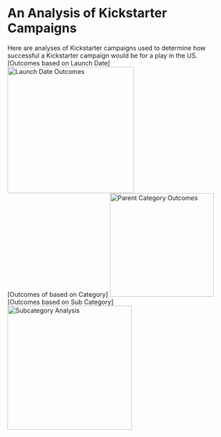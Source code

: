 # An Analysis of Kickstarter Campaigns
Here are analyses of Kickstarter campaigns used to determine how successful a Kickstarter campaign would be for a play in the US.  
[Outcomes based on Launch Date] <img width="284" alt="Launch Date Outcomes" src="https://user-images.githubusercontent.com/71742174/95030910-6e38f200-0678-11eb-8f1e-97303d289123.png">  
[Outcomes of based on Category] <img width="233" alt="Parent Category Outcomes" src="https://user-images.githubusercontent.com/71742174/95030970-ccfe6b80-0678-11eb-8ddb-b4e82b4bb93d.png">  
[Outcomes based on Sub Category] <img width="279" alt="Subcategory Analysis" src="https://user-images.githubusercontent.com/71742174/95031059-688fdc00-0679-11eb-9af6-41304e7adade.png">  
